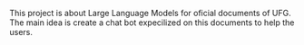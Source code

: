This project is about Large Language Models for oficial documents of UFG. The main idea is create a chat bot expecilized on this documents to help the users. 
